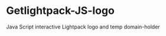 Getlightpack-JS-logo
====================

Java Script interactive Lightpack logo and temp domain-holder